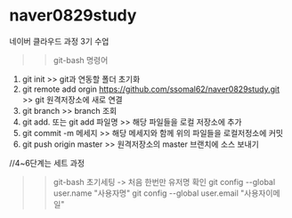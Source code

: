# naver0829study
네이버 클라우드 과정 3기 수업

>>git-bash 명령어
 1. git init >> git과 연동할 폴더 초기화
 2. git remote add orgin https://github.com/ssomal62/naver0829study.git >> git 원격저장소에 새로 연결
 3. git branch >> branch 조회
 4. git add. 또는 git add 파일명 >> 해당 파일들을 로컬 저장소에 추가
 5. git commit -m 메세지 >> 해당 메세지와 함께 위의 파일들을 로컬저정소에 커밋
 6. git push origin master >> 원격저장소의 master 브랜치에 소스 보내기

//4~6단계는 세트 과정

>>git-bash 초기세팅 -> 처음 한번만 유저명 확인
git config --global user.name "사용자명"
git config --global user.email "사용자이메일"
